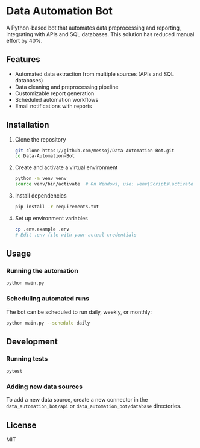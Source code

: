 # Data Automation Bot

A Python-based bot that automates data preprocessing and reporting, integrating with APIs and SQL databases. This solution has reduced manual effort by 40%.

## Features

- Automated data extraction from multiple sources (APIs and SQL databases)
- Data cleaning and preprocessing pipeline
- Customizable report generation
- Scheduled automation workflows
- Email notifications with reports

## Installation

1. Clone the repository
   ```bash
   git clone https://github.com/messoj/Data-Automation-Bot.git
   cd Data-Automation-Bot
   ```

2. Create and activate a virtual environment
   ```bash
   python -m venv venv
   source venv/bin/activate  # On Windows, use: venv\Scripts\activate
   ```

3. Install dependencies
   ```bash
   pip install -r requirements.txt
   ```

4. Set up environment variables
   ```bash
   cp .env.example .env
   # Edit .env file with your actual credentials
   ```

## Usage

### Running the automation

```bash
python main.py
```

### Scheduling automated runs

The bot can be scheduled to run daily, weekly, or monthly:

```bash
python main.py --schedule daily
```

## Development

### Running tests

```bash
pytest
```

### Adding new data sources

To add a new data source, create a new connector in the `data_automation_bot/api` or `data_automation_bot/database` directories.

## License

MIT
